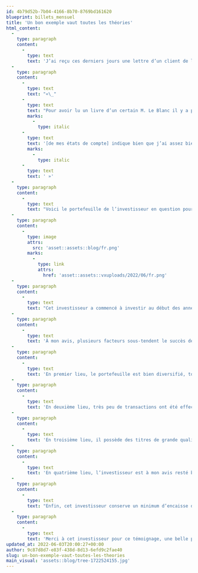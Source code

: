 ```yaml
---
id: 4b79d52b-7b04-4166-8b70-8769bd161620
blueprint: billets_mensuel
title: 'Un bon exemple vaut toutes les théories'
html_content:
  -
    type: paragraph
    content:
      -
        type: text
        text: 'J’ai reçu ces derniers jours une lettre d’un client de longue date de COTE 100 et je me permets, avec son accord, d’en citer une partie :'
  -
    type: paragraph
    content:
      -
        type: text
        text: "«\_"
      -
        type: text
        text: "Pour avoir lu un livre d’un certain M. Le Blanc il y a plus de 30 ans, j’ai suivi un certain nombre de ses conseils et bien sûr, «\_La Bourse ou La Vie\_»… Je joins donc deux états de compte de mes placements autogérés «\_à ma façon\_» et en appliquant plusieurs de ces conseils… La dernière ligne "
        marks:
          -
            type: italic
      -
        type: text
        text: '[de mes états de compte] indique bien que j’ai assez bien appris des conseils que j’ai lus dans son premier livre et dont je profite dans mes placements U.S. que je vous ai confiés.'
        marks:
          -
            type: italic
      -
        type: text
        text: ' »'
  -
    type: paragraph
    content:
      -
        type: text
        text: "Voici le portefeuille de l’investisseur en question pour sa société de gestion en date du 30 avril 2022\_:"
  -
    type: paragraph
    content:
      -
        type: image
        attrs:
          src: 'asset::assets::blog/fr.png'
        marks:
          -
            type: link
            attrs:
              href: 'asset::assets::vxuploads/2022/06/fr.png'
  -
    type: paragraph
    content:
      -
        type: text
        text: "Cet investisseur a commencé à investir au début des années 1980. Au début, il se fiait surtout aux conseils de son courtier, mais avec le temps, il a commencé à prendre ses propres décisions en se fiant à ses connaissances et ses lectures. De fait, après quelque temps seulement, il s’est rendu compte que son courtier l’incitait à faire trop de transactions et il lui a poliment demandé qu’il cesse de l’appeler. Le journal Les Affaires a été une excellente source d’information pour lui, notamment les écrits du journaliste Claude Beauchamp, décédé en 2020. À compter de la fin des années 1980, notre investisseur s’est abonné à la Lettre financière COTE\_100."
  -
    type: paragraph
    content:
      -
        type: text
        text: 'À mon avis, plusieurs facteurs sous-tendent le succès de cet investisseur. Car bien que je ne connaisse pas les rendements qu’il a obtenus au fil des ans, je les soupçonne fort d’être satisfaisants, considérant les gains non réalisés substantiels du portefeuille et la performance à long terme des titres du portefeuille.'
  -
    type: paragraph
    content:
      -
        type: text
        text: 'En premier lieu, le portefeuille est bien diversifié, tout en étant concentré dans un nombre restreint de titres.'
  -
    type: paragraph
    content:
      -
        type: text
        text: 'En deuxième lieu, très peu de transactions ont été effectuées au fil des ans. De fait, aucune transaction n’a eu lieu dans le portefeuille en 2021 ni depuis le début de 2022. Cet investisseur ne fait pas de cadeau au fisc.'
  -
    type: paragraph
    content:
      -
        type: text
        text: 'En troisième lieu, il possède des titres de grande qualité répartis dans des secteurs relativement peu cycliques.'
  -
    type: paragraph
    content:
      -
        type: text
        text: 'En quatrième lieu, l’investisseur est à mon avis resté bien à l’intérieur de son cercle de compétence en se concentrant sur des entreprises qu’il comprend bien. Vous noterez d’ailleurs que cet investisseur a choisi de concentrer ses activités d’investissement au Canada, un pays dont il connaît bien les entreprises, et a préféré confier à COTE 100 la gestion de la partie américaine de ses placements.'
  -
    type: paragraph
    content:
      -
        type: text
        text: "Enfin, cet investisseur conserve un minimum d’encaisse dans son portefeuille (2,2\_%) et ne tente pas de «\_jouer\_» les fluctuations potentielles du marché. Lorsqu’il a besoin de liquidités pour ses besoins personnels ou pour d’autres motifs (dans le passé, il a versé des dividendes à ses enfants qui sont actionnaires de sa société de gestion), il vend quelques actions d’un titre qui lui semble bien évalué ou qui représente un fort pourcentage de son portefeuille; c’est ce qu’il a fait il y a quelques années en vendant 2\_000 de ses actions de Couche-Tard."
  -
    type: paragraph
    content:
      -
        type: text
        text: 'Merci à cet investisseur pour ce témoignage, une belle preuve qu’il est tout à fait possible pour un investisseur autonome de s’enrichir en Bourse à long terme. La recette est simple, mais son application n’est pas facile pour la grande majorité.'
updated_at: 2022-06-03T20:00:27+00:00
author: 9c87d8d7-e83f-438d-8d13-6efd9c2fae40
slug: un-bon-exemple-vaut-toutes-les-theories
main_visual: 'assets::blog/tree-1722524155.jpg'
---
```

